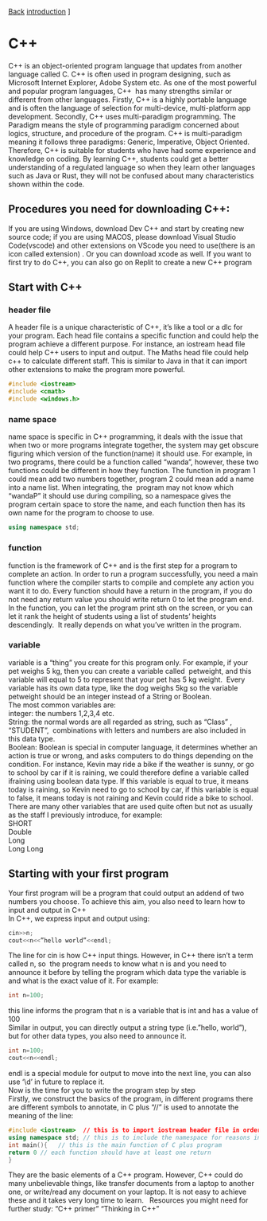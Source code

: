 [Back](./index.html)
[introduction](./c++-introduction.html) ]
# C++
C++ is an object-oriented program language that updates from another language called C. C++ is often used in program designing, such as Microsoft Internet Explorer, Adobe System etc. As one of the most powerful and popular program languages, C++  has many strengths similar or different from other languages. Firstly, C++ is a highly portable language and is often the language of selection for multi-device, multi-platform app development. Secondly, C++ uses multi-paradigm programming. The Paradigm means the style of programming paradigm concerned about logics, structure, and procedure of the program. C++ is multi-paradigm meaning it follows three paradigms: Generic, Imperative, Object Oriented. 
Therefore, C++ is suitable for students who have had some experience and knowledge on coding. By learning C++, students could get a better understanding of a regulated language so when they learn other languages such as Java or Rust, they will not be confused about many characteristics shown within the code.
## Procedures you need for downloading C++:
If you are using Windows, download Dev C++ and start by creating new source code; if you are using MACOS, please download Visual Studio Code(vscode) and other extensions on VScode you need to use(there is an icon called extension) . Or you can download xcode as well. If you want to first try to do C++, you can also go on Replit to create a new C++ program
## Start with C++
### header file
A header file is a unique characteristic of C++, it’s like a tool or a dlc for your program. Each head file contains a specific function and could help the program achieve a different purpose. For instance, an iostream head file could help C++ users to input and output. The Maths head file could help c++ to calculate different staff. This is similar to Java in that it can import other extensions to make the program more powerful.
```C++
#include <iostream>
#include <cmath>
#include <windows.h>
```
### name space
name space is specific in C++ programming, it deals with the issue that when two or more programs integrate together, the system may get obscure figuring which version of the function(name) it should use. For example, in two programs, there could be a function called “wanda”, however, these two functions could be different in how they function. The function in program 1 could mean add two numbers together, program 2 could mean add a name into a name list. When integrating, the  program may not know which “wandaP” it should use during compiling, so a namespace gives the program certain space to store the name, and each function then has its own name for the program to choose to use.
```C++
using namespace std;
```
### function
function is the framework of C++ and is the first step for a program to complete an action. In order to run a program successfully, you need a main function where the compiler starts to compile and complete any action you want it to do. Every function should have a return in the program, if you do not need any return value you should write return 0 to let the program end. In the function, you can let the program print sth on the screen, or you can let it rank the height of students using a list of students’ heights descendingly.  It really depends on what you’ve written in the program. 
### variable
variable is a “thing” you create for this program only. For example, if your pet weighs 5 kg, then you can create a variable called  petweight, and this variable will equal to 5 to represent that your pet has 5 kg weight.  Every variable has its own data type, like the dog weighs 5kg so the variable petweight should be an integer instead of a String or Boolean.  
The most common variables are:  
integer: the numbers 1,2,3,4 etc.  
String: the normal words are all regarded as string, such as “Class” , “STUDENT”,  combinations with letters and numbers are also included in this data type.  
Boolean: Boolean is special in computer language, it determines whether an action is true or wrong, and asks computers to do things depending on the condition. For instance, Kevin may ride a bike if the weather is sunny, or go to school by car if it is raining, we could therefore define a variable called ifraining using boolean data type. If this variable is equal to true, it means today is raining, so Kevin need to go to school by car, if this variable is equal to false, it means today is not raining and Kevin could ride a bike to school.  
There are many other variables that are used quite often but not as usually as the staff I previously introduce, for example:  
SHORT   
Double  
Long   
Long Long  
## Starting with your first program
Your first program will be a program that could output an addend of two numbers you choose. To achieve this aim, you also need to learn how to input and output in C++   
In C++, we express input and output using:  
```C++
cin>>n;  
cout<<n<<”hello world”<<endl;
```
The line for cin is how C++ input things. However, in C++ there isn’t a term called n, so  the program needs to know what n is and you need to announce it before by telling the program which data type the variable is and what is the exact value of it. For example:
```C++
int n=100;
```
this line informs the program that n is a variable that is int and has a value of 100  
Similar in output, you can directly output a string type (i.e.”hello, world”), but for other data types, you also need to announce it. 
```C++
int n=100;
cout<<n<<endl;
```
endl is a special module for output to move into the next line, you can also use ‘\d’ in future to replace it.  
Now is the time for you to write the program step by step  
Firstly, we construct the basics of the program, in different programs there are different symbols to annotate, in C plus “//” is used to annotate the meaning of the line:
```C++
#include <iostream>  // this is to import iostream header file in order to input or output things
using namespace std; // this is to include the namespace for reasons in namespace section
int main(){   // this is the main function of C plus program 
return 0 // each function should have at least one return
}
```
They are the basic elements of a C++ program. However, C++ could do many unbelievable things, like transfer documents from a laptop to another one, or write/read any document on your laptop. It is not easy to achieve these and it takes very long time to learn.   
Resources you might need for further study:
“C++ primer”
“Thinking in C++”


